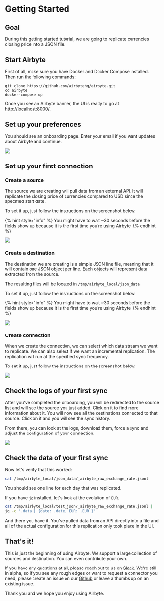 # Getting Started

## Goal

During this getting started tutorial, we are going to replicate currencies closing price into a JSON file.

## Start Airbyte

First of all, make sure you have Docker and Docker Compose installed. Then run the following commands:

```text
git clone https://github.com/airbytehq/airbyte.git
cd airbyte
docker-compose up
```

Once you see an Airbyte banner, the UI is ready to go at [http://localhost:8000/](http://localhost:8000/).

## Set up your preferences

You should see an onboarding page. Enter your email if you want updates about Airbyte and continue.

![](.gitbook/assets/airbyte_get-started.png)

## Set up your first connection

### Create a source

The source we are creating will pull data from an external API. It will replicate the closing price of currencies compared to USD since the specified start date.

To set it up, just follow the instructions on the screenshot below.

{% hint style="info" %}
You might have to wait ~30 seconds before the fields show up because it is the first time you're using Airbyte.
{% endhint %}

![](.gitbook/assets/demo_source.png)

### Create a destination

The destination we are creating is a simple JSON line file, meaning that it will contain one JSON object per line. Each objects will represent data extracted from the source.

The resulting files will be located in `/tmp/airbyte_local/json_data`

To set it up, just follow the instructions on the screenshot below.

{% hint style="info" %}
You might have to wait ~30 seconds before the fields show up because it is the first time you're using Airbyte.
{% endhint %}

![](.gitbook/assets/demo_destination.png)

### Create connection

When we create the connection, we can select which data stream we want to replicate. We can also select if we want an incremental replication. The replication will run at the specified sync frequency.

To set it up, just follow the instructions on the screenshot below.

![](.gitbook/assets/demo_connection.png)

## Check the logs of your first sync

After you've completed the onboarding, you will be redirected to the source list and will see the source you just added. Click on it to find more information about it. You will now see all the destinations connected to that source. Click on it and you will see the sync history.

From there, you can look at the logs, download them, force a sync and adjust the configuration of your connection.

![](.gitbook/assets/demo_history.png)

## Check the data of your first sync

Now let's verify that this worked:

```bash
cat /tmp/airbyte_local/json_data/_airbyte_raw_exchange_rate.jsonl
```

You should see one line for each day that was replicated.

If you have [`jq`](https://stedolan.github.io/jq/) installed, let's look at the evolution of `EUR`.

```bash
cat /tmp/airbyte_local/test_json/_airbyte_raw_exchange_rate.jsonl | 
jq -c '.data | {date: .date, EUR: .EUR }'
```

And there you have it. You've pulled data from an API directly into a file and all of the actual configuration for this replication only took place in the UI.

## That's it!

This is just the beginning of using Airbyte. We support a large collection of sources and destination. You can even contribute your own.

If you have any questions at all, please reach out to us on [Slack](https://slack.airbyte.io/). We’re still in alpha, so if you see any rough edges or want to request a connector you need, please create an issue on our [Github](https://github.com/airbytehq/airbyte) or leave a thumbs up on an existing issue.

Thank you and we hope you enjoy using Airbyte.

